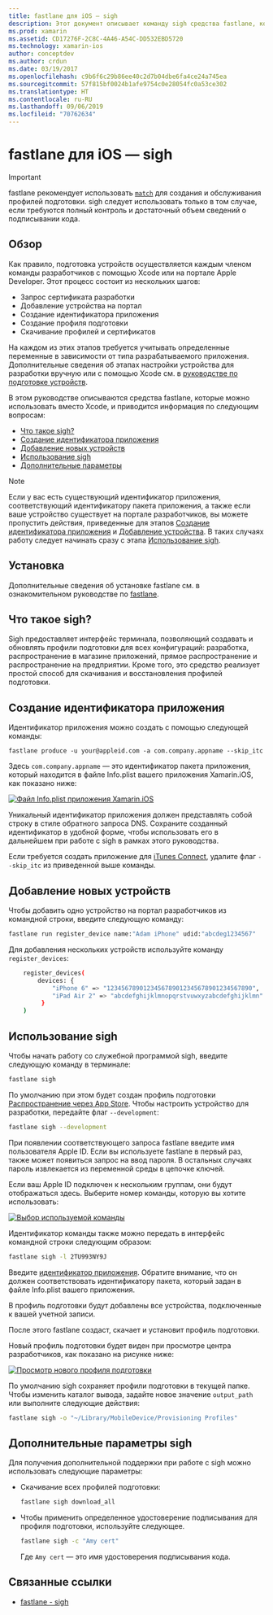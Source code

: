 ```yaml
---
title: fastlane для iOS — sigh
description: Этот документ описывает команду sigh средства fastlane, которая используется для создания, обновления и восстановления профилей подготовки для всех конфигураций сборки Xamarin.iOS.
ms.prod: xamarin
ms.assetid: CD17276F-2C8C-4A46-A54C-DD532EBD5720
ms.technology: xamarin-ios
author: conceptdev
ms.author: crdun
ms.date: 03/19/2017
ms.openlocfilehash: c9b6f6c29b86ee40c2d7b04dbe6fa4ce24a745ea
ms.sourcegitcommit: 57f815bf0024b1afe9754c0e28054fc0a53ce302
ms.translationtype: HT
ms.contentlocale: ru-RU
ms.lasthandoff: 09/06/2019
ms.locfileid: "70762634"
---
```

# <a name="fastlane-for-ios-sigh"></a>fastlane для iOS — sigh

> [!IMPORTANT]
> fastlane рекомендует использовать [`match`](~/ios/deploy-test/provisioning/fastlane/match.md) для создания и обслуживания профилей подготовки. sigh следует использовать только в том случае, если требуются полный контроль и достаточный объем сведений о подписывании кода.

## <a name="overview"></a>Обзор

Как правило, подготовка устройств осуществляется каждым членом команды разработчиков с помощью Xcode или на портале Apple Developer. Этот процесс состоит из нескольких шагов:

- Запрос сертификата разработки
- Добавление устройства на портал
- Создание идентификатора приложения
- Создание профиля подготовки
- Скачивание профилей и сертификатов

На каждом из этих этапов требуется учитывать определенные переменные в зависимости от типа разрабатываемого приложения. Дополнительные сведения об этапах настройки устройства для разработки вручную или с помощью Xcode см. в [руководстве по подготовке устройств](~/ios/get-started/installation/device-provisioning/index.md).

В этом руководстве описываются средства fastlane, которые можно использовать вместо Xcode, и приводится информация по следующим вопросам:

- [Что такое sigh?](#whatissigh)
- [Создание идентификатора приложения](#appid)
- [Добавление новых устройств](#newdevices)
- [Использование sigh](#using)
- [Дополнительные параметры](#options)

> [!NOTE]
> Если у вас есть существующий идентификатор приложения, соответствующий идентификатору пакета приложения, а также если ваше устройство существует на портале разработчиков, вы можете пропустить действия, приведенные для этапов [Создание идентификатора приложения](#appid) и [Добавление устройства](#newdevices). В таких случаях работу следует начинать сразу с этапа [Использование sigh](#using).

## <a name="installation"></a>Установка

Дополнительные сведения об установке fastlane см. в ознакомительном руководстве по [fastlane](~/ios/deploy-test/provisioning/fastlane/index.md#Installation).

<a name="whatissigh" />

## <a name="what-is-sigh"></a>Что такое sigh?

Sigh предоставляет интерфейс терминала, позволяющий создавать и обновлять профили подготовки для всех конфигураций: разработка, распространение в магазине приложений, прямое распространение и распространение на предприятии. Кроме того, это средство реализует простой способ для скачивания и восстановления профилей подготовки.

<a name="appid" />

## <a name="creating-an-app-id"></a>Создание идентификатора приложения

Идентификатор приложения можно создать с помощью следующей команды:

```
fastlane produce -u your@appleid.com -a com.company.appname --skip_itc
```

Здесь `com.company.appname` — это идентификатор пакета приложения, который находится в файле Info.plist вашего приложения Xamarin.iOS, как показано ниже:

[![](sigh-images/fastlane-image5.png "Файл Info.plist приложения Xamarin.iOS")](sigh-images/fastlane-image5.png#lightbox)

Уникальный идентификатор приложения должен представлять собой строку в стиле обратного запроса DNS. Сохраните созданный идентификатор в удобной форме, чтобы использовать его в дальнейшем при работе с sigh в рамках этого руководства.

Если требуется создать приложение для [iTunes Connect](~/ios/deploy-test/app-distribution/app-store-distribution/itunesconnect.md), удалите флаг `--skip_itc` из приведенной выше команды.

<a name="newdevices" />

## <a name="adding-new-devices"></a>Добавление новых устройств

Чтобы добавить одно устройство на портал разработчиков из командной строки, введите следующую команду:

```bash
fastlane run register_device name:"Adam iPhone" udid:"abcdeg1234567"
```

Для добавления нескольких устройств используйте команду `register_devices`:

```bash
    register_devices(
        devices: {
            "iPhone 6" => "1234567890123456789012345678901234567890",
            "iPad Air 2" => "abcdefghijklmnopqrstvuwxyzabcdefghijklmn"
         }
    )
```

<a name="using" />

## <a name="using-sigh"></a>Использование sigh

Чтобы начать работу со служебной программой sigh, введите следующую команду в терминале:

```bash
fastlane sigh
```

По умолчанию при этом будет создан профиль подготовки [Распространение через App Store](~/ios/deploy-test/app-distribution/app-store-distribution/index.md). Чтобы настроить устройство для разработки, передайте флаг `--development`:

```bash
fastlane sigh --development
```

При появлении соответствующего запроса fastlane введите имя пользователя Apple ID. Если вы используете fastlane в первый раз, также может появиться запрос на ввод пароля. В остальных случаях пароль извлекается из переменной среды в цепочке ключей.

Если ваш Apple ID подключен к нескольким группам, они будут отображаться здесь. Выберите номер команды, которую вы хотите использовать:

[![](sigh-images/fastlane-image2.png "Выбор используемой команды")](sigh-images/fastlane-image2.png#lightbox)

Идентификатор команды также можно передать в интерфейс командной строки следующим образом:

```bash
fastlane sigh -l 2TU993NY9J
```

Введите [идентификатор приложения](#appid). Обратите внимание, что он должен соответствовать идентификатору пакета, который задан в файле Info.plist вашего приложения.

В профиль подготовки будут добавлены все устройства, подключенные к вашей учетной записи.

После этого fastlane создаст, скачает и установит профиль подготовки.

Новый профиль подготовки будет виден при просмотре центра разработчиков, как показано на рисунке ниже:

[![](sigh-images/fastlane-image10.png "Просмотр нового профиля подготовки")](sigh-images/fastlane-image10.png#lightbox)

По умолчанию sigh сохраняет профили подготовки в текущей папке. Чтобы изменить каталог вывода, задайте новое значение `output_path` или выполните следующие действия:

```bash
fastlane sigh -o "~/Library/MobileDevice/Provisioning Profiles"
```

<a name="options" />

## <a name="sigh-additional-options"></a>Дополнительные параметры sigh

Для получения дополнительной поддержки при работе с sigh можно использовать следующие параметры:

- Скачивание всех профилей подготовки:

    ```bash
    fastlane sigh download_all
    ```

- Чтобы применить определенное удостоверение подписывания для профиля подготовки, используйте следующее.

    ```bash
    fastlane sigh -c "Amy cert"
    ```
    
    Где `Amy cert` — это имя удостоверения подписывания кода.

## <a name="related-links"></a>Связанные ссылки

- [fastlane - sigh](https://github.com/fastlane/fastlane/tree/master/sigh#readme)
